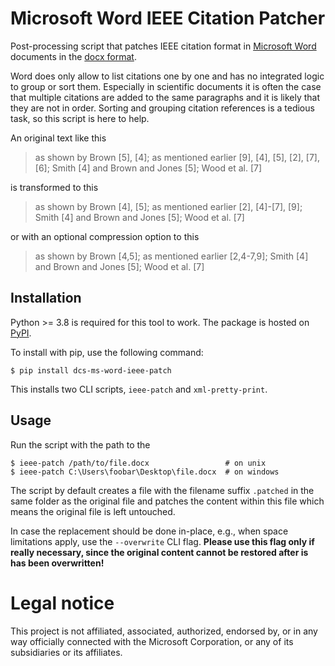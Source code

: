 # Microsoft Word IEEE Citation Patcher

Post-processing script that patches IEEE citation format in [Microsoft Word][ms-word] documents in the [docx format][docx-format].

Word does only allow to list citations one by one and has no integrated logic to group or sort them.
Especially in scientific documents it is often the case that multiple citations are added to the same paragraphs and it is likely that they are not in order.
Sorting and grouping citation references is a tedious task, so this script is here to help.

An original text like this

> as shown by Brown [5], [4]; as mentioned earlier [9], [4], [5], [2], [7], [6]; Smith [4] and Brown and Jones [5]; Wood et al. [7]

is transformed to this

> as shown by Brown [4], [5]; as mentioned earlier [2], [4]-[7], [9]; Smith [4] and Brown and Jones [5]; Wood et al. [7]

or with an optional compression option to this

> as shown by Brown [4,5]; as mentioned earlier [2,4-7,9]; Smith [4] and Brown and Jones [5]; Wood et al. [7]


## Installation

Python >= 3.8 is required for this tool to work.
The package is hosted on [PyPI].

To install with pip, use the following command:

```console
$ pip install dcs-ms-word-ieee-patch
```

This installs two CLI scripts, `ieee-patch` and `xml-pretty-print`.

## Usage

Run the script with the path to the 

```console
$ ieee-patch /path/to/file.docx                 # on unix
$ ieee-patch C:\Users\foobar\Desktop\file.docx  # on windows
```

The script by default creates a file with the filename suffix `.patched` in the same folder as the original file and patches the content within this file which means the original file is left untouched.

In case the replacement should be done in-place, e.g., when space limitations apply, use the `--overwrite` CLI flag.
**Please use this flag only if really necessary, since the original content cannot be restored after is has been overwritten!**

# Legal notice

This project is not affiliated, associated, authorized, endorsed by, or in any way officially connected with the Microsoft Corporation, or any of its subsidiaries or its affiliates.


[ms-word]: https://products.office.com/en-us/word
[docx-format]: https://docs.microsoft.com/en-us/openspecs/office_standards/ms-docx/b839fe1f-e1ca-4fa6-8c26-5954d0abbccd
[PyPI]: https://pypi.org/project/dcs-ms-word-ieee-patch/